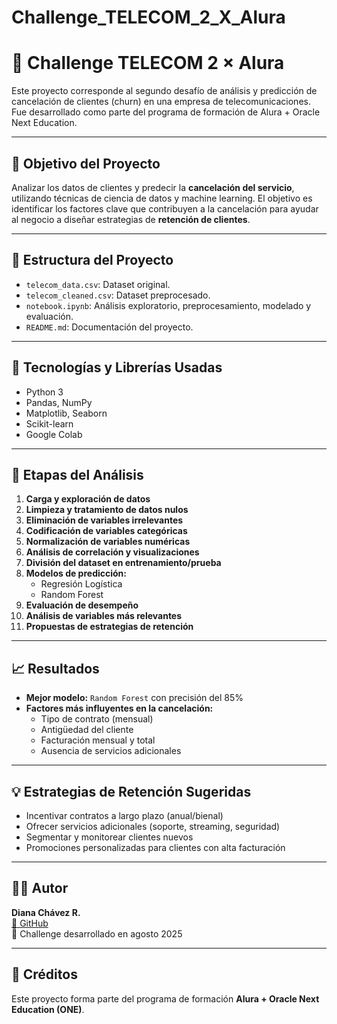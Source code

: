 # Challenge_TELECOM_2_X_Alura

# 📡 Challenge TELECOM 2 × Alura

Este proyecto corresponde al segundo desafío de análisis y predicción de cancelación de clientes (churn) en una empresa de telecomunicaciones. Fue desarrollado como parte del programa de formación de Alura + Oracle Next Education.

---

## 🎯 Objetivo del Proyecto

Analizar los datos de clientes y predecir la **cancelación del servicio**, utilizando técnicas de ciencia de datos y machine learning. El objetivo es identificar los factores clave que contribuyen a la cancelación para ayudar al negocio a diseñar estrategias de **retención de clientes**.

---

## 📁 Estructura del Proyecto

- `telecom_data.csv`: Dataset original.
- `telecom_cleaned.csv`: Dataset preprocesado.
- `notebook.ipynb`: Análisis exploratorio, preprocesamiento, modelado y evaluación.
- `README.md`: Documentación del proyecto.

---

## 🧪 Tecnologías y Librerías Usadas

- Python 3
- Pandas, NumPy
- Matplotlib, Seaborn
- Scikit-learn
- Google Colab

---

## 🧼 Etapas del Análisis

1. **Carga y exploración de datos**
2. **Limpieza y tratamiento de datos nulos**
3. **Eliminación de variables irrelevantes**
4. **Codificación de variables categóricas**
5. **Normalización de variables numéricas**
6. **Análisis de correlación y visualizaciones**
7. **División del dataset en entrenamiento/prueba**
8. **Modelos de predicción:**
   - Regresión Logística
   - Random Forest
9. **Evaluación de desempeño**
10. **Análisis de variables más relevantes**
11. **Propuestas de estrategias de retención**

---

## 📈 Resultados

- **Mejor modelo:** `Random Forest` con precisión del 85%
- **Factores más influyentes en la cancelación:**
  - Tipo de contrato (mensual)
  - Antigüedad del cliente
  - Facturación mensual y total
  - Ausencia de servicios adicionales

---

## 💡 Estrategias de Retención Sugeridas

- Incentivar contratos a largo plazo (anual/bienal)
- Ofrecer servicios adicionales (soporte, streaming, seguridad)
- Segmentar y monitorear clientes nuevos
- Promociones personalizadas para clientes con alta facturación

---

## 👩‍💻 Autor

**Diana Chávez R.**  
[🔗 GitHub](https://github.com/dianachavezr)  
📅 Challenge desarrollado en agosto 2025

---

## 📌 Créditos

Este proyecto forma parte del programa de formación **Alura + Oracle Next Education (ONE)**.


